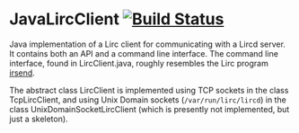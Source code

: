 # JavaLircClient  [![Build Status](https://travis-ci.org/bengtmartensson/JavaLircClient.svg?branch=master)](https://travis-ci.org/bengtmartensson/JavaLircClient)
Java implementation of a Lirc client for communicating with a Lircd server. It contains
both an API and a command line interface. The command line interface, found in LircClient.java,
roughly resembles the Lirc program [irsend](http://lirc.org/html/irsend.html).

The abstract class LircClient is implemented using TCP sockets in the class TcpLircClient,
and using Unix Domain sockets (`/var/run/lirc/lircd`) in the class UnixDomainSocketLircClient
(which is presently not implemented, but just a skeleton).